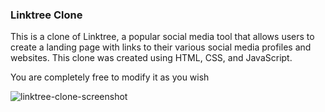<h3>Linktree Clone</h3>
<p>This is a clone of Linktree, a popular social media tool that allows users to create a landing page with links to their various social media profiles and websites. This clone was created using HTML, CSS, and JavaScript.</p>

<p>You are completely free to modify it as you wish<p>

![linktree-clone-screenshot](https://user-images.githubusercontent.com/73876759/226680300-47030a7a-3999-4dea-9e1c-700384331607.jpg)
